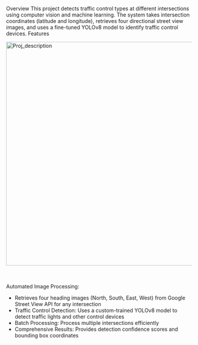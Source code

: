 Overview
This project detects traffic control types at different intersections using computer vision and machine learning. The system takes intersection coordinates (latitude and longitude), retrieves four directional street view images, and uses a fine-tuned YOLOv8 model to identify traffic control devices.
Features

<img width="2044" height="607" alt="Proj_description" src="https://github.com/user-attachments/assets/d673a6c7-a475-4814-9ddb-fe5fe5b28d5a" />

<br></br>
Automated Image Processing: 
- Retrieves four heading images (North, South, East, West) from Google Street View API for any intersection
- Traffic Control Detection: Uses a custom-trained YOLOv8 model to detect traffic lights and other control devices
- Batch Processing: Process multiple intersections efficiently
- Comprehensive Results: Provides detection confidence scores and bounding box coordinates
